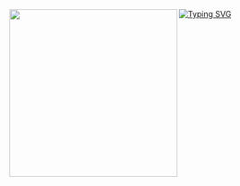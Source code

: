 <img align="left" width="300" src="https://media.tenor.com/dHk-LfzHrtwAAAAi/linux-computer.gif">
<a href="https://git.io/typing-svg"><img src="https://readme-typing-svg.demolab.com?font=Fira+Code&pause=1000&width=435&lines=Hey%2C+I'm+Mohamed+!+I'm+interessed+in+programming+and+bio-informatics.+I+am+currently+doing+a+master's+degree+in+bioinformatics." alt="Typing SVG" /></a>

